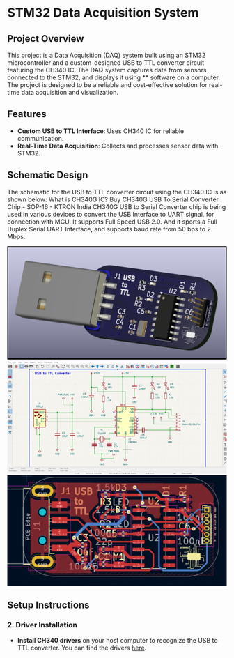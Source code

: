 # STM32 Data Acquisition System

## Project Overview
This project is a Data Acquisition (DAQ) system built using an STM32 microcontroller and a custom-designed USB to TTL converter circuit featuring the CH340 IC. The DAQ system captures data from sensors connected to the STM32, and displays it using ** software on a computer. The project is designed to be a reliable and cost-effective solution for real-time data acquisition and visualization.

## Features
- **Custom USB to TTL Interface**: Uses CH340 IC for reliable communication.
- **Real-Time Data Acquisition**: Collects and processes sensor data with STM32.

## Schematic Design
The schematic for the USB to TTL converter circuit using the CH340 IC is as shown below:
What is CH340G IC?
Buy CH340G USB To Serial Converter Chip - SOP-16 - KTRON India
CH340G USB to Serial Converter chip is being used in various devices to convert the USB Interface to UART signal, for connection with MCU. It supports Full Speed USB 2.0. And it sports a Full Duplex Serial UART Interface, and supports baud rate from 50 bps to 2 Mbps.

<img src ="/USB to TTL Converter/USB to TTL.png"><img src ="/USB to TTL Converter/schematic.png">
<img src ="/USB to TTL Converter/Screenshot 2024-10-29 230903.png">
## Setup Instructions

### 2. Driver Installation
- **Install CH340 drivers** on your host computer to recognize the USB to TTL converter. You can find the drivers [here](https://sparks.gogo.co.nz/ch340.html).


